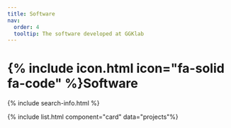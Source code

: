 ```yaml
---
title: Software
nav:
  order: 4
  tooltip: The software developed at GGKlab
---
```


# {% include icon.html icon="fa-solid fa-code" %}Software


{% include search-info.html %}

{% include list.html component="card" data="projects"%}
